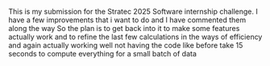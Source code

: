 This is my submission for the Stratec 2025 Software internship challenge. 
I have a few improvements that i want to do and I have commented them along the way
So the plan is to get back into it to make some features actually work and to refine the last 
few calculations in the ways of efficiency and again actually working well not having the code like before
take 15 seconds to compute everything for a small batch of data
